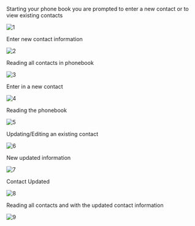 Starting your phone book you are prompted to enter a new contact or to view existing contacts

![1](https://github.com/user-attachments/assets/1b6c20bd-4bc9-4e47-ad43-f5aaf7c585e3)

Enter new contact information

![2](https://github.com/user-attachments/assets/f3840992-80da-4822-87b8-ff22f2dff84a)

Reading all contacts in phonebook

![3](https://github.com/user-attachments/assets/ac3a6419-3c08-4575-b990-323adc4702bd)

Enter in a new contact

![4](https://github.com/user-attachments/assets/b9fa6048-f8b5-4f97-bf9e-89fc93db4226)

Reading the phonebook

![5](https://github.com/user-attachments/assets/e7d27ad4-9113-4d1d-a70b-3034108987a2)

Updating/Editing an existing contact

![6](https://github.com/user-attachments/assets/0be69522-697e-442f-b11a-2735ae2563f1)

New updated information

![7](https://github.com/user-attachments/assets/12c4380b-1e3a-4352-a32a-9d5e0c93b769)

Contact Updated

![8](https://github.com/user-attachments/assets/67689775-f7bf-4f65-980f-46b4fd275bb8)

Reading all contacts and with the updated contact information

![9](https://github.com/user-attachments/assets/d2cd9463-6da1-4971-aaf6-65fd3b731bc9)

